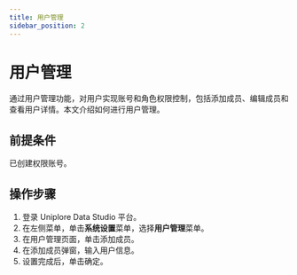 ```yaml
---
title: 用户管理
sidebar_position: 2
---
```


# 用户管理
通过用户管理功能，对用户实现账号和角色权限控制，包括添加成员、编辑成员和查看用户详情。本文介绍如何进行用户管理。

## 前提条件
已创建权限账号。

## 操作步骤
1. 登录 Uniplore Data Studio 平台。
2. 在左侧菜单，单击**系统设置**菜单，选择**用户管理**菜单。
3. 在用户管理页面，单击添加成员。
4. 在添加成员弹窗，输入用户信息。
5. 设置完成后，单击确定。
